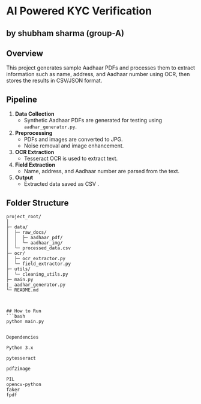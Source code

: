 # AI Powered KYC Verification
## by shubham sharma (group-A)
## Overview
This project generates sample Aadhaar PDFs and processes them to extract information such as name, address, and Aadhaar number using OCR, then stores the results in CSV/JSON format.

## Pipeline
1. **Data Collection**
   - Synthetic Aadhaar PDFs are generated for testing using `aadhar_generator.py`.
2. **Preprocessing**
   - PDFs and images are converted to JPG.
   - Noise removal and image enhancement.
3. **OCR Extraction**
   - Tesseract OCR is used to extract text.
4. **Field Extraction**
   - Name, address, and Aadhaar number are parsed from the text.
5. **Output**
   - Extracted data saved as CSV .

## Folder Structure
```
project_root/
│
├─ data/
│  ├─ raw_docs/
│  │  ├─ aadhaar_pdf/
│  │  └─ aadhaar_img/
│  └─ processed_data.csv
├─ ocr/
│  ├─ ocr_extractor.py
│  └─ field_extractor.py
├─ utils/
│  └─ cleaning_utils.py
├─ main.py
|_ aadhar_generator.py
└─ README.md



## How to Run
```bash
python main.py


Dependencies

Python 3.x

pytesseract

pdf2image

PIL
opencv-python
faker
fpdf

